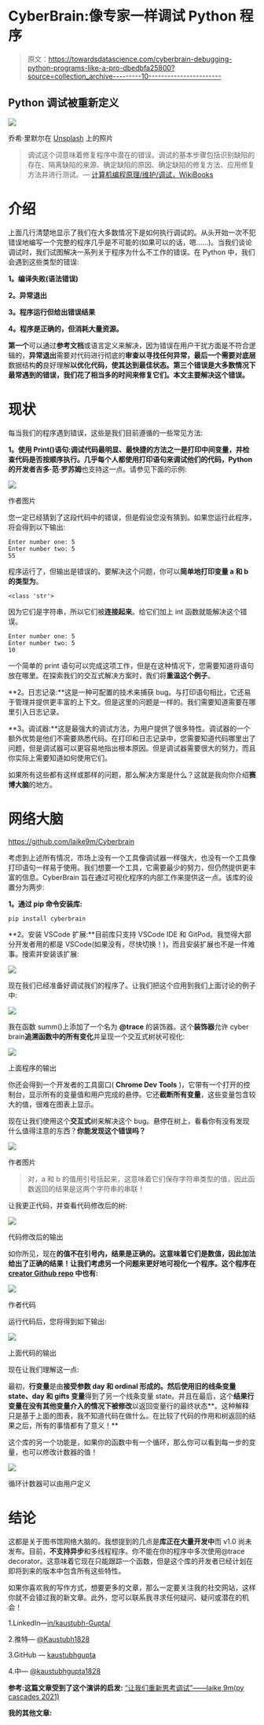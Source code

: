# CyberBrain:像专家一样调试 Python 程序

> 原文：<https://towardsdatascience.com/cyberbrain-debugging-python-programs-like-a-pro-dbedbfa25800?source=collection_archive---------10----------------------->

## Python 调试被重新定义

![](img/743c0c53d45c3d70efaab749561936af.png)

乔希·里默尔在 [Unsplash](https://unsplash.com?utm_source=medium&utm_medium=referral) 上的照片

> 调试这个词意味着修复程序中潜在的错误。调试的基本步骤包括识别缺陷的存在、隔离缺陷的来源、确定缺陷的原因、确定缺陷的修复方法、应用修复方法并进行测试。— [计算机编程原理/维护/调试，WikiBooks](https://en.wikibooks.org/wiki/Computer_Programming_Principles/Maintaining/Debugging)

# 介绍

上面几行清楚地显示了我们在大多数情况下是如何执行调试的。从头开始一次不犯错误地编写一个完整的程序几乎是不可能的(如果可以的话，嗯……)。当我们谈论调试时，我们试图解决一系列关于程序为什么不工作的错误。在 Python 中，我们会遇到这些类型的错误:

**1。编译失败(语法错误)**

**2。异常退出**

**3。程序运行但给出错误结果**

**4。程序是正确的，但消耗大量资源。**

**第一个**可以通过**参考文档**或语言定义来解决，因为错误在用户干扰方面是不符合逻辑的，**异常退出**需要对代码进行彻底的**审查以寻找任何异常，最后一个需要对底层**数据结构**的**良好理解**以优化代码，使其达到最佳状态。第三个错误是大多数情况下最常遇到的错误，我们花了相当多的时间来修复它们。本文主要解决这个错误。**

# 现状

每当我们的程序遇到错误，这些是我们目前遵循的一些常见方法:

**1。使用 Print()语句:**调试代码最明显、最快捷的方法之一是打印中间变量，并检查代码是否按顺序执行。几乎每个人都使用打印语句来调试他们的代码，Python 的开发者**吉多·范·罗苏姆**也支持这一点。请参见下面的示例:

![](img/c50b6b83941a76effa0419511dab21f6.png)

作者图片

您一定已经猜到了这段代码中的错误，但是假设您没有猜到。如果您运行此程序，将会得到以下输出:

```
Enter number one: 5
Enter number two: 5
55
```

程序运行了，但输出是错误的。要解决这个问题，你可以**简单地打印变量 a 和 b 的类型为**。

```
<class 'str'>
```

因为它们是字符串，所以它们被**连接起来**。给它们加上 int 函数就能解决这个错误。

```
Enter number one: 5
Enter number two: 5
10
```

一个简单的 print 语句可以完成这项工作，但是在这种情况下，您需要知道将语句放在哪里。在探索我们的交互式解决方案时，我们将**重温这个例子**。

**2。日志记录:**这是一种可配置的技术来捕获 bug。与打印语句相比，它还易于管理并提供更丰富的上下文。但是这里的问题是一样的。我们需要知道需要在哪里引入日志记录。

**3。调试器:**这是最强大的调试方法，为用户提供了很多特性。调试器的一个额外优势是他们不需要熟悉代码。在打印和日志记录中，您需要知道代码哪里出了问题，但是调试器可以更容易地指出根本原因。但是调试器需要很大的努力，而且你实际上需要知道如何使用它们。

如果所有这些都有这样或那样的问题，那么解决方案是什么？这就是我向你介绍**赛博大脑**的地方。

# 网络大脑

<https://github.com/laike9m/Cyberbrain>  

考虑到上述所有情况，市场上没有一个工具像调试器一样强大，也没有一个工具像打印语句一样易于使用。我们想要一个工具，它需要最少的努力，但仍然提供更丰富的信息。CyberBrain 旨在通过可视化程序的内部工作来提供这一点。该库的设置分为两步:

**1。通过 pip 命令安装库:**

```
pip install cyberbrain
```

**2。安装 VSCode 扩展:**目前库只支持 VSCode IDE 和 GitPod。我觉得大部分开发者用的都是 VSCode(如果没有，尽快切换！)，而且安装扩展也不是一件难事。搜索并安装该扩展:

![](img/680cccb1b503ad2045c8bb4b4a531d06.png)

现在我们已经准备好调试我们的程序了。让我们把这个应用到我们上面讨论的例子中:

![](img/9ec98bab9d5696a2d72a998c38e04d0f.png)

我在函数 summ()上添加了一个名为 **@trace** 的装饰器。这个**装饰器**允许 cyber brain**追溯函数中的所有变化**并呈现一个交互式树状可视化:

![](img/66176e250efc0cdf1828a1278f515d6a.png)

上面程序的输出

你还会得到一个开发者的工具窗口( **Chrome Dev Tools** )，它带有一个打开的控制台，显示所有的变量值和用户完成的悬停。它还**截断所有变量**，这些变量包含较大的值，很难在图表上显示。

现在让我们使用这个**交互式**树来解决这个 bug。悬停在树上，看看你有没有发现什么值得注意的东西？**你能发现这个错误吗？**

![](img/a8e2072e139073076035af32cec13ab5.png)

作者图片

> 对，a 和 b 的值用引号括起来，这意味着它们保存字符串类型的值，因此函数返回的结果是这两个字符串的串联！

让我更正代码，并查看代码修改后的树:

![](img/ec2d3a9fefca373fd2f5984242ce78df.png)

代码修改后的输出

如你所见，现在**的值不在引号内，结果是正确的。**这意味着它们是**数值，因此加法给出了正确的结果！让我们考虑另一个问题来更好地可视化一个程序。这个程序在 [creator Github repo](https://github.com/laike9m/Cyberbrain/blob/master/examples/twelve_days/twelve.py) 中也有:**

![](img/360bb1b100fa6c7992b022bddf62cd5c.png)

作者代码

运行代码后，您将得到如下输出:

![](img/8584f5e80e974d4a1bb1c0157beb744e.png)

上面代码的输出

现在让我们理解这一点:

最初，**行变量**是由**接受参数 day 和 ordinal 形成的。**然后使用**旧的线条变量 state、day 和 gifts 变量**得到了另一个线条变量 state。并且在最后，这个**结果行变量在没有其他变量介入的情况下被修改**以返回变量行的最终状态**。这种解释只是基于上面的图表，我不知道代码在做什么。在比较了代码的作用和树返回的结果之后，所有的事情都有了意义！**

这个库的另一个功能是，如果你的函数中有一个循环，那么你可以看到每一步的变量，也可以修改计数器的值！

![](img/29aff5e89290359818f5c33bd02418fc.png)

循环计数器可以由用户定义

# 结论

这都是关于图书馆网络大脑的。我想提到的几点是**库正在大量开发中**而 v1.0 尚未发布。目前，**不支持异步**和多线程程序。你不能在你的程序中多次使用@trace decorator。这意味着它现在只能跟踪一个函数，但是这个库的开发者已经计划在即将到来的版本中包含所有这些特性。

如果你喜欢我的写作方式，想要更多的文章，那么一定要关注我的社交网站，这样你就不会错过我的新文章。此外，您可以联系我寻求任何疑问、疑问或潜在的机会！

1.LinkedIn—[in/kaustubh-Gupta/](https://www.linkedin.com/in/kaustubh-gupta/)

2.推特— [@Kaustubh1828](https://twitter.com/Kaustubh1828)

3.GitHub — [kaustubhgupta](https://github.com/kaustubhgupta)

4.中— [@kaustubhgupta1828](https://medium.com/@kaustubhgupta1828)

**参考:这篇文章受到了这个演讲的启发:** [“让我们重新思考调试”——laike 9m(py cascades 2021)](https://www.youtube.com/watch?v=eXlTVrNZ67Q)

**我的其他文章:**

</deploying-python-github-actions-to-marketplace-d07790e9817d>  </creating-interactive-jupyter-notebooks-and-deployment-on-heroku-using-voila-aa1c115981ca>  </build-dashboards-in-less-than-10-lines-of-code-835e9abeae4b>  </run-python-code-on-websites-exploring-brython-83c43fb7ac5f> 